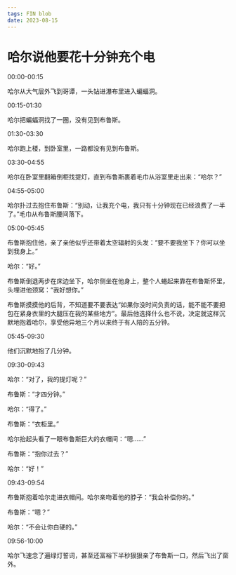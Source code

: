 ```yaml
---
tags: FIN blob
date: 2023-08-15
---
```


# 哈尔说他要花十分钟充个电

00:00-00:15

哈尔从大气层外飞到哥谭，一头钻进瀑布里进入蝙蝠洞。

00:15-01:30

哈尔把蝙蝠洞找了一圈，没有见到布鲁斯。

01:30-03:30

哈尔跑上楼，到卧室里，一路都没有见到布鲁斯。

03:30-04:55

哈尔在卧室里翻箱倒柜找提灯，直到布鲁斯裹着毛巾从浴室里走出来：“哈尔？”

04:55-05:00

哈尔扑过去抱住布鲁斯：“别动，让我充个电，我只有十分钟现在已经浪费了一半了。”毛巾从布鲁斯腰间落下。

05:00-05:45

布鲁斯抱住他，亲了亲他似乎还带着太空辐射的头发：“要不要我坐下？你可以坐到我身上。”

哈尔：“好。”

布鲁斯倒退两步在床边坐下，哈尔侧坐在他身上，整个人蜷起来靠在布鲁斯怀里，头埋进他颈窝：“我好想你。”

布鲁斯摸摸他的后背，不知道要不要表达“如果你没时间负责的话，能不能不要把包在紧身衣里的大腿压在我的某些地方”。最后他选择什么也不说，决定就这样沉默地抱着哈尔，享受他异地三个月以来终于有人陪的五分钟。

05:45-09:30

他们沉默地抱了几分钟。

09:30-09:43

哈尔：“对了，我的提灯呢？”

布鲁斯：“才四分钟。”

哈尔：“得了。”

布鲁斯：“衣柜里。”

哈尔抬起头看了一眼布鲁斯巨大的衣帽间：“嗯……”

布鲁斯：“抱你过去？”

哈尔：“好！”

09:43-09:54

布鲁斯抱着哈尔走进衣帽间。哈尔亲吻着他的脖子：“我会补偿你的。”

布鲁斯：“嗯？”

哈尔：“不会让你白硬的。”

09:56-10:00

哈尔飞速念了遍绿灯誓词，甚至还富裕下半秒狠狠亲了布鲁斯一口，然后飞出了窗外。
